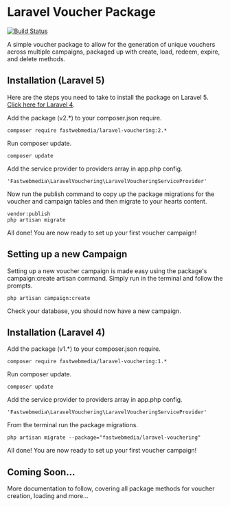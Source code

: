 # Laravel Voucher Package

[![Build Status](https://travis-ci.org/fastwebmedia/laravel-vouchering.svg)](https://travis-ci.org/fastwebmedia/laravel-vouchering)

A simple voucher package to allow for the generation of unique vouchers across multiple campaigns, packaged up with create, load, redeem, expire, and delete methods.

## Installation (Laravel 5)

Here are the steps you need to take to install the package on Laravel 5. [Click here for Laravel 4](#l4install).

Add the package (v2.*) to your composer.json require.


```
composer require fastwebmedia/laravel-vouchering:2.*
```

Run composer update.

```
composer update
```

Add the service provider to providers array in app.php config.

```
'Fastwebmedia\LaravelVouchering\LaravelVoucheringServiceProvider'
```

Now run the publish command to copy up the package migrations for the voucher and campaign tables and then migrate to your hearts content.

```
vendor:publish
php artisan migrate
```

All done! You are now ready to set up your first voucher campaign!

## Setting up a new Campaign

Setting up a new voucher campaign is made easy using the package's campaign:create artisan command. Simply run in the terminal and follow the prompts.

```
php artisan campaign:create
```

Check your database, you should now have a new campaign.

## <a name="l4install"></a> Installation (Laravel 4)

Add the package (v1.*) to your composer.json require. 

```
composer require fastwebmedia/laravel-vouchering:1.*
```

Run composer update.

```
composer update
```

Add the service provider to providers array in app.php config.

```
'Fastwebmedia\LaravelVouchering\LaravelVoucheringServiceProvider'
```

From the terminal run the package migrations.

```
php artisan migrate --package="fastwebmedia/laravel-vouchering"
```

All done! You are now ready to set up your first voucher campaign!

## Coming Soon...

More documentation to follow, covering all package methods for voucher creation, loading and more...
